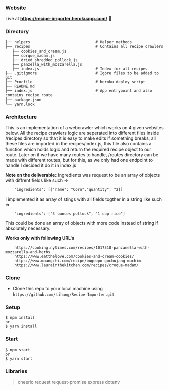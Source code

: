 ### Website

Live at **https://recipe-importer.herokuapp.com/** 🔨

### Directory

    ├── helpers                             # Helper methods
    ├── recipes                             # Contains all recipe crawlers
       ├── cookies_and_cream.js
       ├── corque_madam.js
       ├── dried_shredded_pollock.js
       ├── panzella_with_mozzarella.js
       ├── index.js                         # Index for all recipes
    ├── .gitignore                          # Igore files to be added to git
    ├── Procfile                            # heroku deploy script
    ├── README.md
    ├── index.js                            # App entrypoint and also contains recipe route
    ├── package.json
    └── yarn.lock

### Architecture

This is an implementation of a webcrawler which works on 4 given websites below. All the recipe crawlers logic are seperated into different files inside /recipes directory so that it is easy to make edits if something breaks, all these files are imported in the recipes/index.js, this file also contains a function which holds logic and return the required recipe object to our route. Later on if we have many routes to handle, /routes directory can be made with different routes, but for this, as we only had one endpoint to handle I decided it do it in index.js

**Note on the deliverable:**
Ingredients was request to be an array of objects with diffrent fields like such =>

```shell
    "ingredients": [{"name": "Corn","quantity": "2}]
```

I implemented it as array of stings with all fields togther in a string like such =>

```shell
    "ingredients": ["3 ounces pollock", "1 cup rice"]
```

This could be done an array of objects with more code instead of string if absolutely necessary.

**Works only with following URL's**

```shell
    https://cooking.nytimes.com/recipes/1017518-panzanella-with-mozzarella-and-herbs
    https://www.eatthelove.com/cookies-and-cream-cookies/
    https://www.maangchi.com/recipe/bugeopo-gochujang-muchim
    https://www.laurainthekitchen.com/recipes/croque-madam/
```

### Clone

- Clone this repo to your local machine using `https://github.com/tihang/Recipe-Importer.git`

### Setup

```shell
$ npm install
or
$ yarn install
```

### Start

```shell
$ npm start
or
$ yarn start
```

### Libraries

> cheerio
> request
> request-promise
> express
> dotenv
